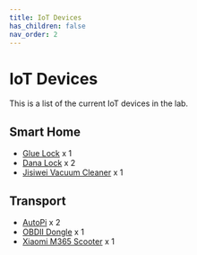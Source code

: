 ```yaml
---
title: IoT Devices
has_children: false
nav_order: 2
---
```


# IoT Devices

This is a list of the current IoT devices in the lab.

## Smart Home

- [Glue Lock](https://www.gluehome.com/) x 1
- [Dana Lock](https://danalock.com/) x 2
- [Jisiwei Vacuum Cleaner](http://global.jisiwei.com/) x 1

## Transport

- [AutoPi](https://www.autopi.io/) x 2
- [OBDII Dongle](https://www.teknikmagasinet.se/produkter/halsa-fritid/outdoor/biltillbehor/elm327-obd2-bluetooth) x 1
- [Xiaomi M365 Scooter](https://www.mi-store.se/sv/elscootrar/mi-electric-scooter) x 1
